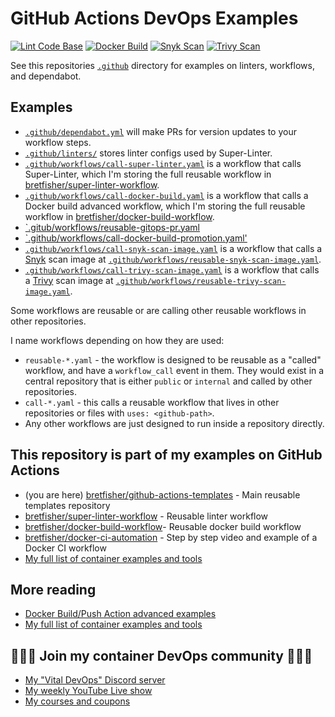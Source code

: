 # GitHub Actions DevOps Examples

[![Lint Code Base](https://github.com/BretFisher/github-actions-templates/actions/workflows/call-super-linter.yaml/badge.svg)](https://github.com/BretFisher/github-actions-templates/actions/workflows/call-super-linter.yaml)
[![Docker Build](https://github.com/BretFisher/github-actions-templates/actions/workflows/call-docker-build.yaml/badge.svg)](https://github.com/BretFisher/github-actions-templates/actions/workflows/call-docker-build.yaml)
[![Snyk Scan](https://github.com/BretFisher/github-actions-templates/actions/workflows/call-snyk-scan-image.yaml/badge.svg)](https://github.com/BretFisher/github-actions-templates/actions/workflows/call-snyk-scan-image.yaml)
[![Trivy Scan](https://github.com/BretFisher/github-actions-templates/actions/workflows/call-trivy-scan-image.yaml/badge.svg)](https://github.com/BretFisher/github-actions-templates/actions/workflows/call-trivy-scan-image.yaml)

See this repositories [`.github`](.github) directory for examples on linters, workflows, and dependabot.

## Examples

- [`.github/dependabot.yml`](.github/dependabot.yml) will make PRs for version updates to your workflow steps.
- [`.github/linters/`](.github/linters/) stores linter configs used by Super-Linter.
- [`.github/workflows/call-super-linter.yaml`](.github/workflows/call-super-linter.yaml) is a workflow that calls Super-Linter, which I'm storing the full reusable workflow in [bretfisher/super-linter-workflow](https://github.com/BretFisher/super-linter-workflow).
- [`.github/workflows/call-docker-build.yaml`](.github/workflows/call-docker-build.yaml) is a workflow that calls a Docker build advanced workflow, which I'm storing the full reusable workflow in [bretfisher/docker-build-workflow](bretfisher/docker-build-workflow).
- [`.gitub/workflows/reusable-gitops-pr.yaml]()
- [`.github/workflows/call-docker-build-promotion.yaml']()
- [`.github/workflows/call-snyk-scan-image.yaml`](.github/workflows/call-snyk-scan-image.yaml) is a workflow that calls a [Snyk](https://github.com/snyk/cli) scan image at [`.github/workflows/reusable-snyk-scan-image.yaml`](.github/workflows/reusable-snyk-scan-image.yaml).
- [`.github/workflows/call-trivy-scan-image.yaml`](.github/workflows/call-trivy-scan-image.yaml) is a workflow that calls a [Trivy](https://github.com/marketplace/actions/aqua-security-trivy) scan image at [`.github/workflows/reusable-trivy-scan-image.yaml`](.github/workflows/reusable-trivy-scan-image.yaml).

Some workflows are reusable or are calling other reusable workflows in other repositories.

I name workflows depending on how they are used:

- `reusable-*.yaml` - the workflow is designed to be reusable as a "called" workflow, and have a `workflow_call` event in them. They would exist in a central repository that is either `public` or `internal` and called by other repositories.
- `call-*.yaml` - this calls a reusable workflow that lives in other repositories or files with `uses: <github-path>`.
- Any other workflows are just designed to run inside a repository directly.

## This repository is part of my examples on GitHub Actions

- (you are here) [bretfisher/github-actions-templates](https://github.com/BretFisher/github-actions-templates) - Main reusable templates repository
- [bretfisher/super-linter-workflow](https://github.com/BretFisher/super-linter-workflow) - Reusable linter workflow
- [bretfisher/docker-build-workflow](https://github.com/BretFisher/docker-build-workflow)- Reusable docker build workflow
- [bretfisher/docker-ci-automation](https://github.com/BretFisher/docker-ci-automation) - Step by step video and example of a Docker CI workflow
- [My full list of container examples and tools](https://github.com/bretfisher)

## More reading

- [Docker Build/Push Action advanced examples](https://github.com/docker/build-push-action/tree/master/docs/advanced)
- [My full list of container examples and tools](https://github.com/bretfisher)

## 🎉🎉🎉 Join my container DevOps community 🎉🎉🎉

- [My "Vital DevOps" Discord server](https://devops.fan)
- [My weekly YouTube Live show](https://bret.live)
- [My courses and coupons](https://www.bretfisher.com/courses)
